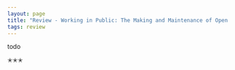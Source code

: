 ```yaml
---
layout: page
title: "Review - Working in Public: The Making and Maintenance of Open Source Software"
tags: review
---
```


todo

✭✭✭
